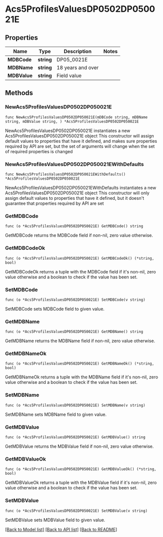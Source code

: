 # Acs5ProfilesValuesDP0502DP050021E

## Properties

Name | Type | Description | Notes
------------ | ------------- | ------------- | -------------
**MDBCode** | **string** | DP05_0021E | 
**MDBName** | **string** | 18 years and over | 
**MDBValue** | **string** | Field value | 

## Methods

### NewAcs5ProfilesValuesDP0502DP050021E

`func NewAcs5ProfilesValuesDP0502DP050021E(mDBCode string, mDBName string, mDBValue string, ) *Acs5ProfilesValuesDP0502DP050021E`

NewAcs5ProfilesValuesDP0502DP050021E instantiates a new Acs5ProfilesValuesDP0502DP050021E object
This constructor will assign default values to properties that have it defined,
and makes sure properties required by API are set, but the set of arguments
will change when the set of required properties is changed

### NewAcs5ProfilesValuesDP0502DP050021EWithDefaults

`func NewAcs5ProfilesValuesDP0502DP050021EWithDefaults() *Acs5ProfilesValuesDP0502DP050021E`

NewAcs5ProfilesValuesDP0502DP050021EWithDefaults instantiates a new Acs5ProfilesValuesDP0502DP050021E object
This constructor will only assign default values to properties that have it defined,
but it doesn't guarantee that properties required by API are set

### GetMDBCode

`func (o *Acs5ProfilesValuesDP0502DP050021E) GetMDBCode() string`

GetMDBCode returns the MDBCode field if non-nil, zero value otherwise.

### GetMDBCodeOk

`func (o *Acs5ProfilesValuesDP0502DP050021E) GetMDBCodeOk() (*string, bool)`

GetMDBCodeOk returns a tuple with the MDBCode field if it's non-nil, zero value otherwise
and a boolean to check if the value has been set.

### SetMDBCode

`func (o *Acs5ProfilesValuesDP0502DP050021E) SetMDBCode(v string)`

SetMDBCode sets MDBCode field to given value.


### GetMDBName

`func (o *Acs5ProfilesValuesDP0502DP050021E) GetMDBName() string`

GetMDBName returns the MDBName field if non-nil, zero value otherwise.

### GetMDBNameOk

`func (o *Acs5ProfilesValuesDP0502DP050021E) GetMDBNameOk() (*string, bool)`

GetMDBNameOk returns a tuple with the MDBName field if it's non-nil, zero value otherwise
and a boolean to check if the value has been set.

### SetMDBName

`func (o *Acs5ProfilesValuesDP0502DP050021E) SetMDBName(v string)`

SetMDBName sets MDBName field to given value.


### GetMDBValue

`func (o *Acs5ProfilesValuesDP0502DP050021E) GetMDBValue() string`

GetMDBValue returns the MDBValue field if non-nil, zero value otherwise.

### GetMDBValueOk

`func (o *Acs5ProfilesValuesDP0502DP050021E) GetMDBValueOk() (*string, bool)`

GetMDBValueOk returns a tuple with the MDBValue field if it's non-nil, zero value otherwise
and a boolean to check if the value has been set.

### SetMDBValue

`func (o *Acs5ProfilesValuesDP0502DP050021E) SetMDBValue(v string)`

SetMDBValue sets MDBValue field to given value.



[[Back to Model list]](../README.md#documentation-for-models) [[Back to API list]](../README.md#documentation-for-api-endpoints) [[Back to README]](../README.md)


